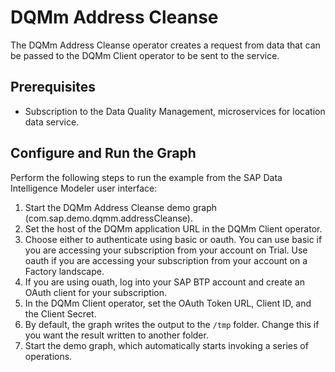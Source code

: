 <!-- loio7eb9478adba34373bbe621512fe15bce -->

# DQMm Address Cleanse

The DQMm Address Cleanse operator creates a request from data that can be passed to the DQMm Client operator to be sent to the service.



## Prerequisites

-   Subscription to the Data Quality Management, microservices for location data service.



<a name="loio7eb9478adba34373bbe621512fe15bce__section_lmw_t4f_dfb"/>

## Configure and Run the Graph

Perform the following steps to run the example from the SAP Data Intelligence Modeler user interface:

1.  Start the DQMm Address Cleanse demo graph \(com.sap.demo.dqmm.addressCleanse\).
2.  Set the host of the DQMm application URL in the DQMm Client operator.
3.  Choose either to authenticate using basic or oauth. You can use basic if you are accessing your subscription from your account on Trial. Use oauth if you are accessing your subscription from your account on a Factory landscape.
4.  If you are using ouath, log into your SAP BTP account and create an OAuth client for your subscription.
5.  In the DQMm Client operator, set the OAuth Token URL, Client ID, and the Client Secret.
6.  By default, the graph writes the output to the `/tmp` folder. Change this if you want the result written to another folder.
7.  Start the demo graph, which automatically starts invoking a series of operations.

